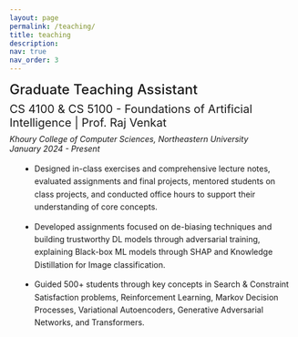 ```yaml
---
layout: page
permalink: /teaching/
title: teaching
description:
nav: true
nav_order: 3 
---
```


<style>
.teaching-entry {
    margin-bottom: 2.5rem;
    padding-bottom: 1.5rem;
    /* border-bottom: 1px solid #e5e5e5; */
}

.teaching-title {
    font-size: 1.5rem;
    font-weight: 500;
    margin-bottom: 0.5rem;
    color: var(--global-theme-color);
}

.teaching-subtitle {
    font-size: 1.25rem;
    margin-bottom: 0.5rem;
}

.teaching-meta {
    font-style: italic;
    color: var(--global-text-color-light);
    margin-bottom: 1rem;
}

.teaching-description {
    margin-left: 1.25rem;
}

.teaching-description ul {
    margin-top: 0.5rem;
}

.teaching-description li {
    margin-bottom: 0.75rem;
    line-height: 1.6;
}
</style>

<div class="post">
  <div class="teaching-entry">
    <div class="teaching-title">Graduate Teaching Assistant</div>
    <div class="teaching-subtitle">CS 4100 & CS 5100 - Foundations of Artificial Intelligence | Prof. Raj Venkat</div>
    <div class="teaching-meta">
      Khoury College of Computer Sciences, Northeastern University<br/>
      January 2024 - Present
    </div>
    <div class="teaching-description">
      <ul>
        <li>Designed in-class exercises and comprehensive lecture notes, evaluated assignments and final projects, mentored students on class projects, and conducted office hours to support their understanding of core concepts.</li>
        <li>Developed assignments focused on de-biasing techniques and building trustworthy DL models through adversarial training, explaining Black-box ML models through SHAP and Knowledge Distillation for Image classification.</li>
        <li>Guided 500+ students through key concepts in Search & Constraint Satisfaction problems, Reinforcement Learning, Markov Decision Processes, Variational Autoencoders, Generative Adversarial Networks, and Transformers.</li>
      </ul>
    </div>
  </div>
</div>
